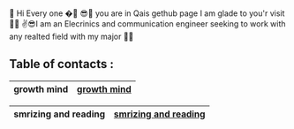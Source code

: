  🙌 Hi Every one �🤳
😎👀 you are in Qais gethub page I am glade to you'r visit 🐱‍💻
✌😎I am an Elecrinics and communication engineer seeking to work with any realted field with my major 🐱‍🚀




  ## Table of contacts :






| growth mind              |[growth mind](https://qaisalshorman.github.io/Read-Me/growth-mind)|
|--------------------------|--------------------------------------------------------------------|
 
 
 

| smrizing and reading    |[smrizing and reading ](https://qaisalshorman.github.io/Read-Me/reading%20note)|
|-------------------------|--------------------------------------------------------------------------------|

